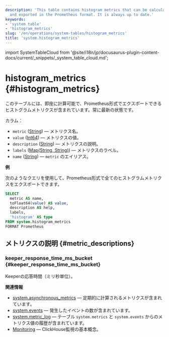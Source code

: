 ```yaml
---
description: 'This table contains histogram metrics that can be calculated instantly
  and exported in the Prometheus format. It is always up to date.'
keywords:
- 'system table'
- 'histogram_metrics'
slug: '/en/operations/system-tables/histogram_metrics'
title: 'system.histogram_metrics'
---
```


import SystemTableCloud from '@site/i18n/jp/docusaurus-plugin-content-docs/current/_snippets/_system_table_cloud.md';


# histogram_metrics {#histogram_metrics}

<SystemTableCloud/>

このテーブルには、即座に計算可能で、Prometheus形式でエクスポートできるヒストグラムメトリクスが含まれています。常に最新の状態です。

カラム：

- `metric` ([String](../../sql-reference/data-types/string.md)) — メトリクス名。
- `value` ([Int64](../../sql-reference/data-types/int-uint.md)) — メトリクスの値。
- `description` ([String](../../sql-reference/data-types/string.md)) — メトリクスの説明。
- `labels` ([Map(String, String)](../../sql-reference/data-types/map.md)) — メトリクスのラベル。
- `name` ([String](../../sql-reference/data-types/string.md)) — `metric` のエイリアス。

**例**

次のようなクエリを使用して、Prometheus形式で全てのヒストグラムメトリクスをエクスポートできます。
```sql
SELECT
  metric AS name,
  toFloat64(value) AS value,
  description AS help,
  labels,
  'histogram' AS type
FROM system.histogram_metrics
FORMAT Prometheus
```

## メトリクスの説明 {#metric_descriptions}

### keeper_response_time_ms_bucket {#keeper_response_time_ms_bucket}
Keeperの応答時間（ミリ秒単位）。

**関連情報**
- [system.asynchronous_metrics](/operations/system-tables/asynchronous_metrics) — 定期的に計算されるメトリクスが含まれています。
- [system.events](/operations/system-tables/events) — 発生したイベントの数が含まれています。
- [system.metric_log](/operations/system-tables/metric_log) — テーブル `system.metrics` と `system.events` からのメトリクス値の履歴が含まれています。
- [Monitoring](../../operations/monitoring.md) — ClickHouse監視の基本概念。

